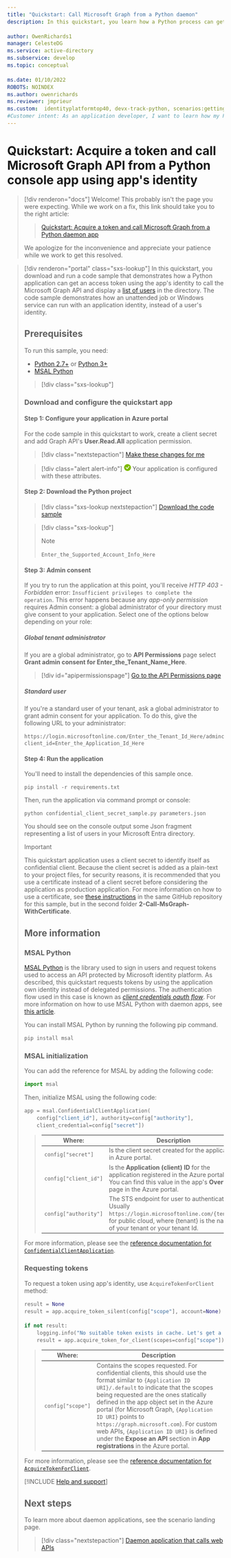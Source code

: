 ```yaml
---
title: "Quickstart: Call Microsoft Graph from a Python daemon"
description: In this quickstart, you learn how a Python process can get an access token and call an API protected by Microsoft identity platform, using the app's own identity

author: OwenRichards1
manager: CelesteDG
ms.service: active-directory
ms.subservice: develop
ms.topic: conceptual

ms.date: 01/10/2022
ROBOTS: NOINDEX
ms.author: owenrichards
ms.reviewer: jmprieur
ms.custom:  identityplatformtop40, devx-track-python, scenarios:getting-started, "languages:Python", mode-api
#Customer intent: As an application developer, I want to learn how my Python app can get an access token and call an API that's protected by the Microsoft identity platform using client credentials flow.
---
```


# Quickstart: Acquire a token and call Microsoft Graph API from a Python console app using app's identity

> [!div renderon="docs"]
> Welcome! This probably isn't the page you were expecting. While we work on a fix, this link should take you to the right article:
> 
> > [Quickstart: Acquire a token and call Microsoft Graph from a Python daemon app](quickstart-daemon-app-python-acquire-token.md)
> 
> We apologize for the inconvenience and appreciate your patience while we work to get this resolved.

> [!div renderon="portal" class="sxs-lookup"]
> In this quickstart, you download and run a code sample that demonstrates how a Python application can get an access token using the app's identity to call the Microsoft Graph API and display a [list of users](/graph/api/user-list) in the directory. The code sample demonstrates how an unattended job or Windows service can run with an application identity, instead of a user's identity. 
> 
> ## Prerequisites
> 
> To run this sample, you need:
> 
> - [Python 2.7+](https://www.python.org/downloads/release/python-2713) or [Python 3+](https://www.python.org/downloads/release/python-364/)
> - [MSAL Python](https://github.com/AzureAD/microsoft-authentication-library-for-python)
> 
> > [!div class="sxs-lookup"]
> ### Download and configure the quickstart app
> 
> #### Step 1: Configure your application in Azure portal
> For the code sample in this quickstart to work, create a client secret and add Graph API's **User.Read.All** application permission.
> > [!div class="nextstepaction"]
> > [Make these changes for me]()
> 
> > [!div class="alert alert-info"]
> > ![Already configured](media/quickstart-v2-netcore-daemon/green-check.png) Your application is configured with these attributes.
> 
> #### Step 2: Download the Python project
> 
> > [!div class="sxs-lookup nextstepaction"]
> > [Download the code sample](https://github.com/Azure-Samples/ms-identity-python-daemon/archive/master.zip)
> 
> > [!div class="sxs-lookup"]
> > > [!NOTE]
> > > `Enter_the_Supported_Account_Info_Here`
> 
> #### Step 3: Admin consent
> 
> If you try to run the application at this point, you'll receive *HTTP 403 - Forbidden* error: `Insufficient privileges to complete the operation`. This error happens because any *app-only permission* requires Admin consent: a global administrator of your directory must give consent to your application. Select one of the options below depending on your role:
> 
> ##### Global tenant administrator
> 
> If you are a global administrator, go to **API Permissions** page select **Grant admin consent for Enter_the_Tenant_Name_Here**.
> > [!div id="apipermissionspage"]
> > [Go to the API Permissions page]()
> 
> ##### Standard user
> 
> If you're a standard user of your tenant, ask a global administrator to grant admin consent for your application. To do this, give the following URL to your administrator:
> 
> ```url
> https://login.microsoftonline.com/Enter_the_Tenant_Id_Here/adminconsent?client_id=Enter_the_Application_Id_Here
> ```
> 
> 
> #### Step 4: Run the application
> 
> You'll need to install the dependencies of this sample once.
> 
> ```console
> pip install -r requirements.txt
> ```
> 
> Then, run the application via command prompt or console:
> 
> ```console
> python confidential_client_secret_sample.py parameters.json
> ```
> 
> You should see on the console output some Json fragment representing a list of users in your Microsoft Entra directory.
> 
> > [!IMPORTANT]
> > This quickstart application uses a client secret to identify itself as confidential client. Because the client secret is added as a plain-text to your project files, for security reasons, it is recommended that you use a certificate instead of a client secret before considering the application as production application. For more information on how to use a certificate, see [these instructions](https://github.com/Azure-Samples/ms-identity-python-daemon/blob/master/2-Call-MsGraph-WithCertificate/README.md) in the same GitHub repository for this sample, but in the second folder **2-Call-MsGraph-WithCertificate**.
> 
> ## More information
> 
> ### MSAL Python
> 
> [MSAL Python](https://github.com/AzureAD/microsoft-authentication-library-for-python) is the library used to sign in users and request tokens used to access an API protected by Microsoft identity platform. As described, this quickstart requests tokens by using the application own identity instead of delegated permissions. The authentication flow used in this case is known as *[client credentials oauth flow](v2-oauth2-client-creds-grant-flow.md)*. For more information on how to use MSAL Python with daemon apps, see [this article](scenario-daemon-overview.md).
> 
>  You can install MSAL Python by running the following pip command.
> 
> ```powershell
> pip install msal
> ```
> 
> ### MSAL initialization
> 
> You can add the reference for MSAL by adding the following code:
> 
> ```Python
> import msal
> ```
> 
> Then, initialize MSAL using the following code:
> 
> ```Python
> app = msal.ConfidentialClientApplication(
>     config["client_id"], authority=config["authority"],
>     client_credential=config["secret"])
> ```
> 
> > | Where: |Description |
> > |---------|---------|
> > | `config["secret"]` | Is the client secret created for the application in Azure portal. |
> > | `config["client_id"]` | Is the **Application (client) ID** for the application registered in the Azure portal. You can find this value in the app's **Overview** page in the Azure portal. |
> > | `config["authority"]`    | The STS endpoint for user to authenticate. Usually `https://login.microsoftonline.com/{tenant}` for public cloud, where {tenant} is the name of your tenant or your tenant Id.|
> 
> For more information, please see the [reference documentation for `ConfidentialClientApplication`](https://msal-python.readthedocs.io/en/latest/#confidentialclientapplication).
> 
> ### Requesting tokens
> 
> To request a token using app's identity, use `AcquireTokenForClient` method:
> 
> ```Python
> result = None
> result = app.acquire_token_silent(config["scope"], account=None)
> 
> if not result:
>     logging.info("No suitable token exists in cache. Let's get a new one from Azure AD.")
>     result = app.acquire_token_for_client(scopes=config["scope"])
> ```
> 
> > |Where:| Description |
> > |---------|---------|
> > | `config["scope"]` | Contains the scopes requested. For confidential clients, this should use the format similar to `{Application ID URI}/.default` to indicate that the scopes being requested are the ones statically defined in the app object set in the Azure portal (for Microsoft Graph, `{Application ID URI}` points to `https://graph.microsoft.com`). For custom web APIs, `{Application ID URI}` is defined under the **Expose an API** section in **App registrations** in the Azure portal.|
> 
> For more information, please see the [reference documentation for `AcquireTokenForClient`](https://msal-python.readthedocs.io/en/latest/#msal.ConfidentialClientApplication.acquire_token_for_client).
> 
> [!INCLUDE [Help and support](./includes/error-handling-and-tips/help-support-include.md)]
> 
> ## Next steps
> 
> To learn more about daemon applications, see the scenario landing page.
> 
> > [!div class="nextstepaction"]
> > [Daemon application that calls web APIs](scenario-daemon-overview.md)

